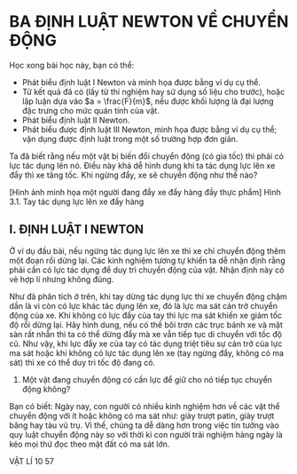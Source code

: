 # BA ĐỊNH LUẬT NEWTON VỀ CHUYỂN ĐỘNG

Học xong bài học này, bạn có thể:
- Phát biểu định luật I Newton và minh họa được bằng ví dụ cụ thể.
- Từ kết quả đã có (lấy từ thí nghiệm hay sử dụng số liệu cho trước), hoặc lập luận dựa vào $a = \frac{F}{m}$, nếu được khối lượng là đại lượng đặc trưng cho mức quán tính của vật.
- Phát biểu định luật II Newton.
- Phát biểu được định luật III Newton, minh họa được bằng ví dụ cụ thể; vận dụng được định luật trong một số trường hợp đơn giản.

Ta đã biết rằng nếu một vật bị biến đổi chuyển động (có gia tốc) thì phải có lực tác dụng lên nó. Điều này khá dễ hình dung khi ta tác dụng lực lên xe đẩy thì xe tăng tốc. Khi ngừng đẩy, xe sẽ chuyển động như thế nào?

[Hình ảnh minh họa một người đang đẩy xe đẩy hàng đầy thực phẩm]
Hình 3.1. Tay tác dụng lực lên xe đẩy hàng

## I. ĐỊNH LUẬT I NEWTON

Ở ví dụ đầu bài, nếu ngừng tác dụng lực lên xe thì xe chỉ chuyển động thêm một đoạn rồi dừng lại. Các kinh nghiệm tương tự khiến ta dễ nhận định rằng phải cần có lực tác dụng để duy trì chuyển động của vật. Nhận định này có vẻ hợp lí nhưng không đúng.

Như đã phân tích ở trên, khi tay dừng tác dụng lực thì xe chuyển động chậm dần là vì còn có lực khác tác dụng lên xe, đó là lực ma sát cản trở chuyển động của xe. Khi không có lực đẩy của tay thì lực ma sát khiến xe giảm tốc độ rồi dừng lại. Hãy hình dung, nếu có thể bôi trơn các trục bánh xe và mặt sàn rất nhẵn thì ta có thể dừng đẩy mà xe vẫn tiếp tục di chuyển với tốc độ cũ. Như vậy, khi lực đẩy xe của tay có tác dụng triệt tiêu sự cản trở của lực ma sát hoặc khi không có lực tác dụng lên xe (tay ngừng đẩy, không có ma sát) thì xe có thể duy trì tốc độ đang có.

1. Một vật đang chuyển động có cần lực để giữ cho nó tiếp tục chuyển động không?

Bạn có biết:
Ngày nay, con người có nhiều kinh nghiệm hơn về các vật thể chuyển động với ít hoặc không có ma sát như: giày trượt patin, giày trượt băng hay tàu vũ trụ. Vì thế, chúng ta dễ dàng hơn trong việc tin tưởng vào quy luật chuyển động này so với thời kì con người trải nghiệm hàng ngày là kéo mọi thứ đọc theo mặt đất có ma sát lớn.

VẬT LÍ 10 57